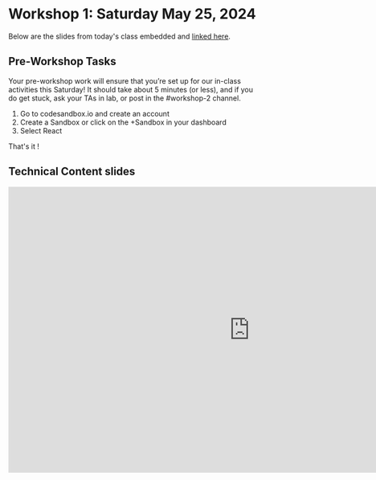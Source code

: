 # Workshop 1: Saturday May 25, 2024

Below are the slides from today's class embedded and [linked here]().

## Pre-Workshop Tasks

Your pre-workshop work will ensure that you’re set up for our in-class activities this Saturday!
It should take about 5 minutes (or less), and if you do get stuck, ask your TAs in lab, or post in the #workshop-2 channel. 

1. Go to codesandbox.io and create an account
2. Create a Sandbox or click on the +Sandbox in your dashboard
3. Select React

That's it !

## Technical Content slides

<div>

<iframe src="https://docs.google.com/presentation/d/1D0chxSrhLPxkOPAALKhHPxOLZAbWZwNkhgWGvo01xCQ/edit?usp=sharing" frameborder="0" width="960" height="569" allowfullscreen="true" mozallowfullscreen="true" webkitallowfullscreen="true"></iframe>

</div>
